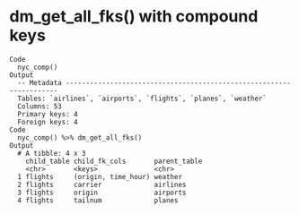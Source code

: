 # dm_get_all_fks() with compound keys

    Code
      nyc_comp()
    Output
      -- Metadata --------------------------------------------------------------------
      Tables: `airlines`, `airports`, `flights`, `planes`, `weather`
      Columns: 53
      Primary keys: 4
      Foreign keys: 4
    Code
      nyc_comp() %>% dm_get_all_fks()
    Output
      # A tibble: 4 x 3
        child_table child_fk_cols       parent_table
        <chr>       <keys>              <chr>       
      1 flights     (origin, time_hour) weather     
      2 flights     carrier             airlines    
      3 flights     origin              airports    
      4 flights     tailnum             planes      


